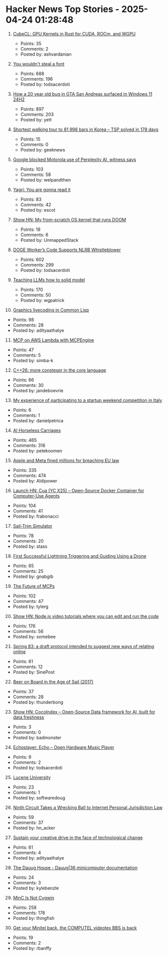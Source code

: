 # Hacker News Top Stories - 2025-04-24 01:28:48

1. [CubeCL: GPU Kernels in Rust for CUDA, ROCm, and WGPU](https://github.com/tracel-ai/cubecl)
   - Points: 35
   - Comments: 2
   - Posted by: ashvardanian

2. [You wouldn't steal a font](https://fedi.rib.gay/notes/a6xqityngfubsz0f)
   - Points: 688
   - Comments: 196
   - Posted by: todsacerdoti

3. [How a 20 year old bug in GTA San Andreas surfaced in Windows 11 24H2](https://cookieplmonster.github.io/2025/04/23/gta-san-andreas-win11-24h2-bug/)
   - Points: 897
   - Comments: 203
   - Posted by: yett

4. [Shortest walking tour to 81,998 bars in Korea – TSP solved in 178 days](https://www.math.uwaterloo.ca/tsp/korea/index.html)
   - Points: 15
   - Comments: 0
   - Posted by: geeknews

5. [Google blocked Motorola use of Perplexity AI, witness says](https://www.bloomberg.com/news/articles/2025-04-23/perplexity-executive-says-google-blocked-motorola-s-use-of-ai-assistant)
   - Points: 103
   - Comments: 58
   - Posted by: welpandthen

6. [Yagri: You are gonna read it](https://www.scottantipa.com/yagri)
   - Points: 83
   - Comments: 42
   - Posted by: escot

7. [Show HN: My from-scratch OS kernel that runs DOOM](https://github.com/UnmappedStack/TacOS)
   - Points: 18
   - Comments: 6
   - Posted by: UnmappedStack

8. [DOGE Worker’s Code Supports NLRB Whistleblower](https://krebsonsecurity.com/2025/04/doge-workers-code-supports-nlrb-whistleblower/)
   - Points: 602
   - Comments: 299
   - Posted by: todsacerdoti

9. [Teaching LLMs how to solid model](https://willpatrick.xyz/technology/2025/04/23/teaching-llms-how-to-solid-model.html)
   - Points: 170
   - Comments: 50
   - Posted by: wgpatrick

10. [Graphics livecoding in Common Lisp](https://kevingal.com/blog/cl-livecoding.html)
   - Points: 98
   - Comments: 28
   - Posted by: adityaathalye

11. [MCP on AWS Lambda with MCPEngine](https://www.featureform.com/post/deploy-mcp-on-aws-lambda-with-mcpengine)
   - Points: 47
   - Comments: 5
   - Posted by: simba-k

12. [C++26: more constexpr in the core language](https://www.sandordargo.com/blog/2025/04/23/cpp26-constexpr-language-changes)
   - Points: 66
   - Comments: 30
   - Posted by: jandeboevrie

13. [My experience of participating to a startup weekend competition in Italy](https://danielpetrica.com/my-experience-of-participating-to-a-startup-weekend-competition-in-italy/)
   - Points: 6
   - Comments: 1
   - Posted by: danielpetrica

14. [AI Horseless Carriages](https://koomen.dev/essays/horseless-carriages/)
   - Points: 465
   - Comments: 316
   - Posted by: petekoomen

15. [Apple and Meta fined millions for breaching EU law](https://ca.finance.yahoo.com/news/apple-fined-570-million-meta-094701712.html)
   - Points: 335
   - Comments: 474
   - Posted by: Aldipower

16. [Launch HN: Cua (YC X25) – Open-Source Docker Container for Computer-Use Agents](https://github.com/trycua/cua)
   - Points: 104
   - Comments: 41
   - Posted by: frabonacci

17. [Sail-Trim Simulator](https://simulator.atterwind.info/)
   - Points: 78
   - Comments: 20
   - Posted by: stass

18. [First Successful Lightning Triggering and Guiding Using a Drone](https://group.ntt/en/newsrelease/2025/04/18/250418a.html)
   - Points: 65
   - Comments: 25
   - Posted by: gnabgib

19. [The Future of MCPs](https://iamcharliegraham.substack.com/publish/post/161906169)
   - Points: 102
   - Comments: 47
   - Posted by: tylerg

20. [Show HN: Node.js video tutorials where you can edit and run the code](undefined)
   - Points: 176
   - Comments: 56
   - Posted by: somebee

21. [Spring 83: a draft protocol intended to suggest new ways of relating online](https://github.com/robinsloan/spring-83)
   - Points: 61
   - Comments: 12
   - Posted by: SinePost

22. [Beer on Board in the Age of Sail (2017)](https://blog.library.si.edu/blog/2017/08/02/beer-board-age-sail/)
   - Points: 37
   - Comments: 28
   - Posted by: thunderbong

23. [Show HN: CocoIndex – Open-Source Data framework for AI, built for data freshness](https://github.com/cocoindex-io/cocoindex)
   - Points: 3
   - Comments: 0
   - Posted by: badmonster

24. [Echoplayer: Echo – Open Hardware Music Player](https://github.com/amachronic/echoplayer)
   - Points: 9
   - Comments: 2
   - Posted by: todsacerdoti

25. [Lucene University](https://github.com/msfroh/lucene-university)
   - Points: 23
   - Comments: 1
   - Posted by: softwaredoug

26. [Ninth Circuit Takes a Wrecking Ball to Internet Personal Jurisdiction Law](https://blog.ericgoldman.org/archives/2025/04/ninth-circuit-takes-a-wrecking-ball-to-internet-personal-jurisdiction-law-briskin-v-shopify.htm)
   - Points: 59
   - Comments: 37
   - Posted by: hn_acker

27. [Sustain your creative drive in the face of technological change](https://thecreativeindependent.com/people/multi-disciplinary-artist-jack-rusher-on-the-need-to-sustain-your-creative-drive-in-the-face-of-technological-change/)
   - Points: 61
   - Comments: 4
   - Posted by: adityaathalye

28. [The Dauug House - Dauug|36 minicomputer documentation](https://dauug.cs.wright.edu/)
   - Points: 24
   - Comments: 3
   - Posted by: kylebenzle

29. [MinC Is Not Cygwin](https://minc.commandlinerevolution.nl/english/home.html)
   - Points: 258
   - Comments: 178
   - Posted by: thingfish

30. [Get your Minitel back, the COMPUTEL videotex BBS is back](https://cq94.medium.com/get-your-minitels-back-the-computel-videotex-bbs-is-back-1d8c42f1ea17)
   - Points: 19
   - Comments: 2
   - Posted by: rbanffy

